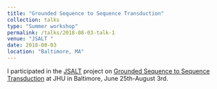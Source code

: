 ```yaml
---
title: "Grounded Sequence to Sequence Transduction"
collection: talks
type: "Summer workshop"
permalink: /talks/2018-08-03-talk-1
venue: "JSALT "
date: 2018-08-03
location: "Baltimore, MA"
---
```


I participated in the [JSALT](https://www.clsp.jhu.edu/workshops/18-workshop/) project on [Grounded Sequence to Sequence Transduction](https://srvk.github.io/jsalt-2018-grounded-s2s/) at JHU in Baltimore, June 25th-August 3rd.



